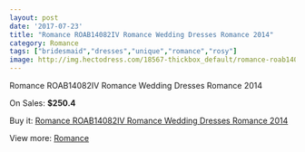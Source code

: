 ```yaml
---
layout: post
date: '2017-07-23'
title: "Romance ROAB14082IV Romance Wedding Dresses Romance 2014"
category: Romance
tags: ["bridesmaid","dresses","unique","romance","rosy"]
image: http://img.hectodress.com/18567-thickbox_default/romance-roab14082iv-romance-wedding-dresses-romance-2014.jpg
---
```

Romance ROAB14082IV Romance Wedding Dresses Romance 2014

On Sales: **$250.4**
<a href="https://www.hectodress.com/romance/8728-romance-roab14082iv-romance-wedding-dresses-romance-2014.html"><amp-img layout="responsive" width="600" height="600" src="//img.hectodress.com/18567-thickbox_default/romance-roab14082iv-romance-wedding-dresses-romance-2014.jpg" alt="Romance ROAB14082IV Romance Wedding Dresses Romance 2014 0" /></a>
<a href="https://www.hectodress.com/romance/8728-romance-roab14082iv-romance-wedding-dresses-romance-2014.html"><amp-img layout="responsive" width="600" height="600" src="//img.hectodress.com/18568-thickbox_default/romance-roab14082iv-romance-wedding-dresses-romance-2014.jpg" alt="Romance ROAB14082IV Romance Wedding Dresses Romance 2014 1" /></a>

Buy it: [Romance ROAB14082IV Romance Wedding Dresses Romance 2014](https://www.hectodress.com/romance/8728-romance-roab14082iv-romance-wedding-dresses-romance-2014.html "Romance ROAB14082IV Romance Wedding Dresses Romance 2014")

View more: [Romance](https://www.hectodress.com/147-romance "Romance")